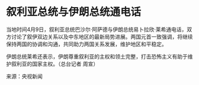 # 叙利亚总统与伊朗总统通电话

当地时间4月9日，叙利亚总统巴沙尔·阿萨德与伊朗总统易卜拉欣·莱希通电话，双方讨论了叙伊双边关系以及中东地区的最新局势进展。两国元首一致强调，将继续保持两国的协调和沟通，共同助力两国关系发展，维护地区和平稳定。

伊朗总统莱希还表示，伊朗尊重叙利亚的主权和领土完整，打击恐怖主义有助于维护叙利亚的国家主权。（总台记者 周宣）

来源：央视新闻

